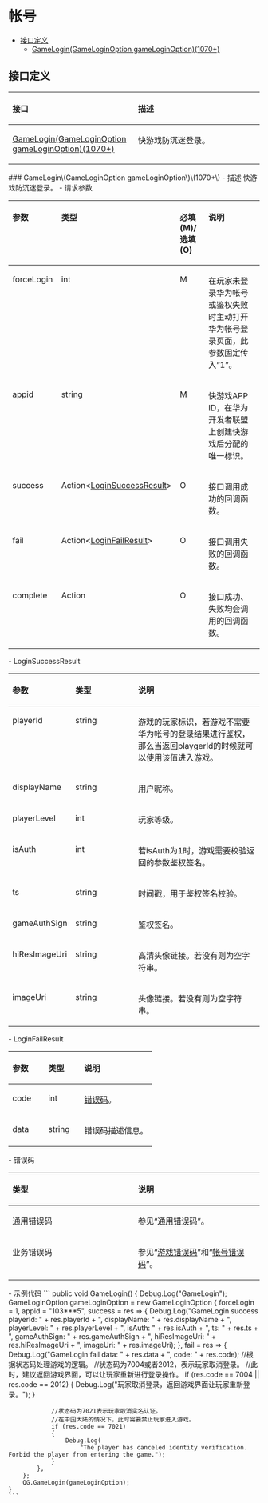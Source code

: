 # 帐号<a name="ZH-CN_TOPIC_0000001646407724"></a>
-   [接口定义](#section151401344104518)
    -   [GameLogin\(GameLoginOption gameLoginOption\)\(1070+\)](#section188811956609)
## 接口定义<a name="section151401344104518"></a>
<a name="table46651241195814"></a>
<table><thead align="left"><tr id="row106661541205818"><th class="cellrowborder" valign="top" width="50%" id="mcps1.1.3.1.1"><p id="p96661941195810"><a name="p96661941195810"></a><a name="p96661941195810"></a>接口</p>
</th>
<th class="cellrowborder" valign="top" width="50%" id="mcps1.1.3.1.2"><p id="p146661641195815"><a name="p146661641195815"></a><a name="p146661641195815"></a>描述</p>
</th>
</tr>
</thead>
<tbody><tr id="row10666741105812"><td class="cellrowborder" valign="top" width="50%" headers="mcps1.1.3.1.1 "><p id="p14493345175811"><a name="p14493345175811"></a><a name="p14493345175811"></a><a href="#section188811956609">GameLogin(GameLoginOption gameLoginOption)(1070+)</a></p>
</td>
<td class="cellrowborder" valign="top" width="50%" headers="mcps1.1.3.1.2 "><p id="p18493194514586"><a name="p18493194514586"></a><a name="p18493194514586"></a>快游戏防沉迷登录。</p>
</td>
</tr>
</tbody>
</table>
### GameLogin\(GameLoginOption gameLoginOption\)\(1070+\)<a name="section188811956609"></a>
-   描述
    快游戏防沉迷登录。
-   请求参数
    <a name="table14547721105"></a>
    <table><thead align="left"><tr id="row0548122114013"><th class="cellrowborder" valign="top" width="20%" id="mcps1.1.5.1.1"><p id="p175489211005"><a name="p175489211005"></a><a name="p175489211005"></a>参数</p>
    </th>
    <th class="cellrowborder" valign="top" width="25%" id="mcps1.1.5.1.2"><p id="p25481921300"><a name="p25481921300"></a><a name="p25481921300"></a>类型</p>
    </th>
    <th class="cellrowborder" valign="top" width="15%" id="mcps1.1.5.1.3"><p id="p145481821904"><a name="p145481821904"></a><a name="p145481821904"></a>必填(M)/选填(O)</p>
    </th>
    <th class="cellrowborder" valign="top" width="40%" id="mcps1.1.5.1.4"><p id="p11548192113020"><a name="p11548192113020"></a><a name="p11548192113020"></a>说明</p>
    </th>
    </tr>
    </thead>
    <tbody><tr id="row1654816210013"><td class="cellrowborder" valign="top" width="20%" headers="mcps1.1.5.1.1 "><p id="p8956222449"><a name="p8956222449"></a><a name="p8956222449"></a>forceLogin</p>
    </td>
    <td class="cellrowborder" valign="top" width="25%" headers="mcps1.1.5.1.2 "><p id="p159561622545"><a name="p159561622545"></a><a name="p159561622545"></a>int</p>
    </td>
    <td class="cellrowborder" valign="top" width="15%" headers="mcps1.1.5.1.3 "><p id="p79558221247"><a name="p79558221247"></a><a name="p79558221247"></a>M</p>
    </td>
    <td class="cellrowborder" valign="top" width="40%" headers="mcps1.1.5.1.4 "><p id="p165588357412"><a name="p165588357412"></a><a name="p165588357412"></a>在玩家未登录华为帐号或鉴权失败时主动打开华为帐号登录页面，此参数固定传入“1”。</p>
    </td>
    </tr>
    <tr id="row1354932119019"><td class="cellrowborder" valign="top" width="20%" headers="mcps1.1.5.1.1 "><p id="p18953172212419"><a name="p18953172212419"></a><a name="p18953172212419"></a>appid</p>
    </td>
    <td class="cellrowborder" valign="top" width="25%" headers="mcps1.1.5.1.2 "><p id="p19521221443"><a name="p19521221443"></a><a name="p19521221443"></a>string</p>
    </td>
    <td class="cellrowborder" valign="top" width="15%" headers="mcps1.1.5.1.3 "><p id="p1952822748"><a name="p1952822748"></a><a name="p1952822748"></a>M</p>
    </td>
    <td class="cellrowborder" valign="top" width="40%" headers="mcps1.1.5.1.4 "><p id="p89512229417"><a name="p89512229417"></a><a name="p89512229417"></a>快游戏APP ID，在华为开发者联盟上创建快游戏后分配的唯一标识。</p>
    </td>
    </tr>
    <tr id="row254915212006"><td class="cellrowborder" valign="top" width="20%" headers="mcps1.1.5.1.1 "><p id="p1950142211413"><a name="p1950142211413"></a><a name="p1950142211413"></a>success</p>
    </td>
    <td class="cellrowborder" valign="top" width="25%" headers="mcps1.1.5.1.2 "><p id="p49501221842"><a name="p49501221842"></a><a name="p49501221842"></a>Action&lt;<a href="C-SDK-API参考.md#li775075785920">LoginSuccessResult</a>&gt;</p>
    </td>
    <td class="cellrowborder" valign="top" width="15%" headers="mcps1.1.5.1.3 "><p id="p35451314555"><a name="p35451314555"></a><a name="p35451314555"></a>O</p>
    </td>
    <td class="cellrowborder" valign="top" width="40%" headers="mcps1.1.5.1.4 "><p id="p109491225414"><a name="p109491225414"></a><a name="p109491225414"></a>接口调用成功的回调函数。</p>
    </td>
    </tr>
    <tr id="row754912211504"><td class="cellrowborder" valign="top" width="20%" headers="mcps1.1.5.1.1 "><p id="p119481022445"><a name="p119481022445"></a><a name="p119481022445"></a>fail</p>
    </td>
    <td class="cellrowborder" valign="top" width="25%" headers="mcps1.1.5.1.2 "><p id="p149486221847"><a name="p149486221847"></a><a name="p149486221847"></a>Action&lt;<a href="C-SDK-API参考.md#li3925836248">LoginFailResult</a>&gt;</p>
    </td>
    <td class="cellrowborder" valign="top" width="15%" headers="mcps1.1.5.1.3 "><p id="p155452316555"><a name="p155452316555"></a><a name="p155452316555"></a>O</p>
    </td>
    <td class="cellrowborder" valign="top" width="40%" headers="mcps1.1.5.1.4 "><p id="p1194652217418"><a name="p1194652217418"></a><a name="p1194652217418"></a>接口调用失败的回调函数。</p>
    </td>
    </tr>
    <tr id="row8550321403"><td class="cellrowborder" valign="top" width="20%" headers="mcps1.1.5.1.1 "><p id="p1594620225412"><a name="p1594620225412"></a><a name="p1594620225412"></a>complete</p>
    </td>
    <td class="cellrowborder" valign="top" width="25%" headers="mcps1.1.5.1.2 "><p id="p394510221441"><a name="p394510221441"></a><a name="p394510221441"></a>Action</p>
    </td>
    <td class="cellrowborder" valign="top" width="15%" headers="mcps1.1.5.1.3 "><p id="p1952315313552"><a name="p1952315313552"></a><a name="p1952315313552"></a>O</p>
    </td>
    <td class="cellrowborder" valign="top" width="40%" headers="mcps1.1.5.1.4 "><p id="p49222221445"><a name="p49222221445"></a><a name="p49222221445"></a>接口成功、失败均会调用的回调函数。</p>
    </td>
    </tr>
    </tbody>
    </table>
-   LoginSuccessResult
    <a name="table6702115111211"></a>
    <table><thead align="left"><tr id="row11703125115212"><th class="cellrowborder" valign="top" width="25%" id="mcps1.1.4.1.1"><p id="p32768371310"><a name="p32768371310"></a><a name="p32768371310"></a>参数</p>
    </th>
    <th class="cellrowborder" valign="top" width="25%" id="mcps1.1.4.1.2"><p id="p72760371338"><a name="p72760371338"></a><a name="p72760371338"></a>类型</p>
    </th>
    <th class="cellrowborder" valign="top" width="50%" id="mcps1.1.4.1.3"><p id="p16277837035"><a name="p16277837035"></a><a name="p16277837035"></a>说明</p>
    </th>
    </tr>
    </thead>
    <tbody><tr id="row57037517211"><td class="cellrowborder" valign="top" width="25%" headers="mcps1.1.4.1.1 "><p id="p0703251425"><a name="p0703251425"></a><a name="p0703251425"></a>playerId</p>
    </td>
    <td class="cellrowborder" valign="top" width="25%" headers="mcps1.1.4.1.2 "><p id="p12703751924"><a name="p12703751924"></a><a name="p12703751924"></a>string</p>
    </td>
    <td class="cellrowborder" valign="top" width="50%" headers="mcps1.1.4.1.3 "><p id="p9703195119219"><a name="p9703195119219"></a><a name="p9703195119219"></a>游戏的玩家标识，若游戏不需要华为帐号的登录结果进行鉴权，那么当返回playgerId的时候就可以使用该值进入游戏。</p>
    </td>
    </tr>
    <tr id="row8703551728"><td class="cellrowborder" valign="top" width="25%" headers="mcps1.1.4.1.1 "><p id="p197033517213"><a name="p197033517213"></a><a name="p197033517213"></a>displayName</p>
    </td>
    <td class="cellrowborder" valign="top" width="25%" headers="mcps1.1.4.1.2 "><p id="p10393932017"><a name="p10393932017"></a><a name="p10393932017"></a>string</p>
    </td>
    <td class="cellrowborder" valign="top" width="50%" headers="mcps1.1.4.1.3 "><p id="p16704165114217"><a name="p16704165114217"></a><a name="p16704165114217"></a>用户昵称。</p>
    </td>
    </tr>
    <tr id="row770435113216"><td class="cellrowborder" valign="top" width="25%" headers="mcps1.1.4.1.1 "><p id="p1170420511426"><a name="p1170420511426"></a><a name="p1170420511426"></a>playerLevel</p>
    </td>
    <td class="cellrowborder" valign="top" width="25%" headers="mcps1.1.4.1.2 "><p id="p47049511728"><a name="p47049511728"></a><a name="p47049511728"></a>int</p>
    </td>
    <td class="cellrowborder" valign="top" width="50%" headers="mcps1.1.4.1.3 "><p id="p137048511429"><a name="p137048511429"></a><a name="p137048511429"></a>玩家等级。</p>
    </td>
    </tr>
    <tr id="row167045518210"><td class="cellrowborder" valign="top" width="25%" headers="mcps1.1.4.1.1 "><p id="p1070413511823"><a name="p1070413511823"></a><a name="p1070413511823"></a>isAuth</p>
    </td>
    <td class="cellrowborder" valign="top" width="25%" headers="mcps1.1.4.1.2 "><p id="p9704251622"><a name="p9704251622"></a><a name="p9704251622"></a>int</p>
    </td>
    <td class="cellrowborder" valign="top" width="50%" headers="mcps1.1.4.1.3 "><p id="p117041551425"><a name="p117041551425"></a><a name="p117041551425"></a>若isAuth为1时，游戏需要校验返回的参数鉴权签名。</p>
    </td>
    </tr>
    <tr id="row13704651124"><td class="cellrowborder" valign="top" width="25%" headers="mcps1.1.4.1.1 "><p id="p1670419511323"><a name="p1670419511323"></a><a name="p1670419511323"></a>ts</p>
    </td>
    <td class="cellrowborder" valign="top" width="25%" headers="mcps1.1.4.1.2 "><p id="p127041151829"><a name="p127041151829"></a><a name="p127041151829"></a>string</p>
    </td>
    <td class="cellrowborder" valign="top" width="50%" headers="mcps1.1.4.1.3 "><p id="p1370410512212"><a name="p1370410512212"></a><a name="p1370410512212"></a>时间戳，用于鉴权签名校验。</p>
    </td>
    </tr>
    <tr id="row147044515212"><td class="cellrowborder" valign="top" width="25%" headers="mcps1.1.4.1.1 "><p id="p13704175110219"><a name="p13704175110219"></a><a name="p13704175110219"></a>gameAuthSign</p>
    </td>
    <td class="cellrowborder" valign="top" width="25%" headers="mcps1.1.4.1.2 "><p id="p19704151128"><a name="p19704151128"></a><a name="p19704151128"></a>string</p>
    </td>
    <td class="cellrowborder" valign="top" width="50%" headers="mcps1.1.4.1.3 "><p id="p17704751525"><a name="p17704751525"></a><a name="p17704751525"></a>鉴权签名。</p>
    </td>
    </tr>
    <tr id="row9704195120216"><td class="cellrowborder" valign="top" width="25%" headers="mcps1.1.4.1.1 "><p id="p1079522615510"><a name="p1079522615510"></a><a name="p1079522615510"></a>hiResImageUri</p>
    </td>
    <td class="cellrowborder" valign="top" width="25%" headers="mcps1.1.4.1.2 "><p id="p1370417511024"><a name="p1370417511024"></a><a name="p1370417511024"></a>string</p>
    </td>
    <td class="cellrowborder" valign="top" width="50%" headers="mcps1.1.4.1.3 "><p id="p57051451220"><a name="p57051451220"></a><a name="p57051451220"></a>高清头像链接。若没有则为空字符串。</p>
    </td>
    </tr>
    <tr id="row1080363516519"><td class="cellrowborder" valign="top" width="25%" headers="mcps1.1.4.1.1 "><p id="p280363514516"><a name="p280363514516"></a><a name="p280363514516"></a>imageUri</p>
    </td>
    <td class="cellrowborder" valign="top" width="25%" headers="mcps1.1.4.1.2 "><p id="p1080323518511"><a name="p1080323518511"></a><a name="p1080323518511"></a>string</p>
    </td>
    <td class="cellrowborder" valign="top" width="50%" headers="mcps1.1.4.1.3 "><p id="p1580318352516"><a name="p1580318352516"></a><a name="p1580318352516"></a>头像链接。若没有则为空字符串。</p>
    </td>
    </tr>
    </tbody>
    </table>
-   LoginFailResult
    <a name="table15925153612410"></a>
    <table><thead align="left"><tr id="row49269361146"><th class="cellrowborder" valign="top" width="25%" id="mcps1.1.4.1.1"><p id="p6926203616418"><a name="p6926203616418"></a><a name="p6926203616418"></a>参数</p>
    </th>
    <th class="cellrowborder" valign="top" width="25%" id="mcps1.1.4.1.2"><p id="p9926163615415"><a name="p9926163615415"></a><a name="p9926163615415"></a>类型</p>
    </th>
    <th class="cellrowborder" valign="top" width="50%" id="mcps1.1.4.1.3"><p id="p199267362417"><a name="p199267362417"></a><a name="p199267362417"></a>说明</p>
    </th>
    </tr>
    </thead>
    <tbody><tr id="row792610361444"><td class="cellrowborder" valign="top" width="25%" headers="mcps1.1.4.1.1 "><p id="p1192663616413"><a name="p1192663616413"></a><a name="p1192663616413"></a>code</p>
    </td>
    <td class="cellrowborder" valign="top" width="25%" headers="mcps1.1.4.1.2 "><p id="p5926173610410"><a name="p5926173610410"></a><a name="p5926173610410"></a>int</p>
    </td>
    <td class="cellrowborder" valign="top" width="50%" headers="mcps1.1.4.1.3 "><p id="p738594517361"><a name="p738594517361"></a><a name="p738594517361"></a><a href="C-SDK-API参考.md#li168459561140">错误码</a>。</p>
    </td>
    </tr>
    <tr id="row189262361146"><td class="cellrowborder" valign="top" width="25%" headers="mcps1.1.4.1.1 "><p id="p392617368410"><a name="p392617368410"></a><a name="p392617368410"></a>data</p>
    </td>
    <td class="cellrowborder" valign="top" width="25%" headers="mcps1.1.4.1.2 "><p id="p792617369413"><a name="p792617369413"></a><a name="p792617369413"></a>string</p>
    </td>
    <td class="cellrowborder" valign="top" width="50%" headers="mcps1.1.4.1.3 "><p id="p638517453361"><a name="p638517453361"></a><a name="p638517453361"></a>错误码描述信息。</p>
    </td>
    </tr>
    </tbody>
    </table>
-   错误码
    <a name="table12151107550"></a>
    <table><thead align="left"><tr id="row121522076515"><th class="cellrowborder" valign="top" width="50%" id="mcps1.1.3.1.1"><p id="p171521710510"><a name="p171521710510"></a><a name="p171521710510"></a>类型</p>
    </th>
    <th class="cellrowborder" valign="top" width="50%" id="mcps1.1.3.1.2"><p id="p715212718511"><a name="p715212718511"></a><a name="p715212718511"></a>说明</p>
    </th>
    </tr>
    </thead>
    <tbody><tr id="row5152187852"><td class="cellrowborder" valign="top" width="50%" headers="mcps1.1.3.1.1 "><p id="p43881331154"><a name="p43881331154"></a><a name="p43881331154"></a>通用错误码</p>
    </td>
    <td class="cellrowborder" valign="top" width="50%" headers="mcps1.1.3.1.2 "><p id="p113891331857"><a name="p113891331857"></a><a name="p113891331857"></a>参见“<a href="https://developer.huawei.com/consumer/cn/doc/development/HMS-References/hms-error-code" target="_blank" rel="noopener noreferrer">通用错误码</a>”。</p>
    </td>
    </tr>
    <tr id="row1217202915384"><td class="cellrowborder" valign="top" width="50%" headers="mcps1.1.3.1.1 "><p id="p1238919317512"><a name="p1238919317512"></a><a name="p1238919317512"></a>业务错误码</p>
    </td>
    <td class="cellrowborder" valign="top" width="50%" headers="mcps1.1.3.1.2 "><p id="p13895311453"><a name="p13895311453"></a><a name="p13895311453"></a>参见“<a href="https://developer.huawei.com/consumer/cn/doc/development/HMS-References/game-return-code-v4" target="_blank" rel="noopener noreferrer">游戏错误码</a>”和“<a href="https://developer.huawei.com/consumer/cn/doc/development/HMS-References/account-error-code" target="_blank" rel="noopener noreferrer">帐号错误码</a>”。</p>
    </td>
    </tr>
    </tbody>
    </table>
-   示例代码
    ```
    public void GameLogin()
    {
        Debug.Log("GameLogin");
        GameLoginOption gameLoginOption = new GameLoginOption
        {
            forceLogin = 1,
            appid = "103***5",
            success = res =>
            {
                Debug.Log("GameLogin success playerId: " + res.playerId + ", displayName: " + res.displayName +
                          ", playerLevel: " + res.playerLevel + ", isAuth: " + res.isAuth + ", ts: " + res.ts +
                          ", gameAuthSign: " + res.gameAuthSign + ", hiResImageUri: " + res.hiResImageUri +
                          ", imageUri: " + res.imageUri);
            },
            fail = res =>
            {
                Debug.Log("GameLogin fail data: " + res.data + ", code: " + res.code);
                //根据状态码处理游戏的逻辑。
                //状态码为7004或者2012，表示玩家取消登录。
                //此时，建议返回游戏界面，可以让玩家重新进行登录操作。
                if (res.code == 7004 || res.code == 2012)
                {
                    Debug.Log("玩家取消登录，返回游戏界面让玩家重新登录。");
                }
    
                //状态码为7021表示玩家取消实名认证。
                //在中国大陆的情况下，此时需要禁止玩家进入游戏。
                if (res.code == 7021)
                {
                    Debug.Log(
                        "The player has canceled identity verification. Forbid the player from entering the game.");
                }
            },
        };
        QG.GameLogin(gameLoginOption);
    }
    ```
